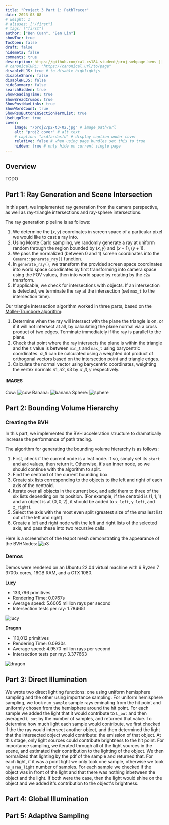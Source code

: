 ```yaml
---
title: "Project 3 Part 1: PathTracer"
date: 2023-03-08
# weight: 1
# aliases: ["/first"]
# tags: ["first"]
author: ["Ben Cuan", "Ben Lin"]
showToc: true
TocOpen: false
draft: false
hidemeta: false
comments: true
description: https://github.com/cal-cs184-student/proj-webpage-bens || https://github.com/cal-cs184-student/p2-pathtracer-sp23-bens3
# canonicalURL: "https://canonical.url/to/page"
disableHLJS: true # to disable highlightjs
disableShare: false
disableHLJS: false
hideSummary: false
searchHidden: true
ShowReadingTime: true
ShowBreadCrumbs: true
ShowPostNavLinks: true
ShowWordCount: true
ShowRssButtonInSectionTermList: true
UseHugoToc: true
cover:
    image: "/proj2/p2-t3-02.jpg" # image path/url
    alt: "proj2 cover" # alt text
    # caption: "asdfasdasfd" # display caption under cover
    relative: false # when using page bundles set this to true
    hidden: true # only hide on current single page
---
```



## Overview
TODO

## Part 1: Ray Generation and Scene Intersection

In this part, we implemented ray generation from the camera perspective, as well as ray-triangle intersections and ray-sphere intersections.

The ray generation pipeline is as follows:
1. We determine the $(x, y)$ coordinates in screen space of a particular pixel we would like to cast a ray into.
2. Using Monte Carlo sampling, we randomly generate a ray at uniform random through the region bounded by $(x, y)$ and $(x+1), (y+1)$.
3. We pass the normalized (between 0 and 1) screen coordinates into the `Camera::generate_ray()` function.
4. In `generate_ray()`, we transform the provided screen space coordinates into world space coordinates by first transforming into camera space using the FOV values, then into world space by rotating by the `c2w` transform.
5. If applicable, we check for intersections with objects. If an intersection is detected, we terminate the ray at the intersection (set `max_t` to the intersection time).

Our triangle intersection algorithm worked in three parts, based on the [Möller-Trumbore algorithm](https://cs184.eecs.berkeley.edu/sp23/lecture/9-22/intro-to-ray-tracing-and-acceler):
1. Determine when the ray will intersect with the plane the triangle is on, or if it will not intersect at all, by calculating the plane normal via a cross product of two edges. Terminate immediately if the ray is parallel to the plane.
2. Check that point where the ray intersects the plane is within the triangle and the `t` value is between `min_t` and `max_t` using barycentric coordinates. $\alpha, \beta$ can be calculated using a weighted dot product of orthogonal vectors based on the intersection point and triangle edges.
3. Calculate the normal vector using barycentric coordinates, weighting the vertex normals $n1, n2, n3$ by $\alpha, \beta, \gamma$ respectively.

#### IMAGES

Cow:
![cow](/proj3/cow.png)
Banana:
![banana](/proj3/banana.png)
Sphere:
![sphere](/proj3/CBspheres.png)

## Part 2: Bounding Volume Hierarchy

### Creating the BVH
In this part, we implemented the BVH acceleration structure to dramatically increase the performance of path tracing.

The algorithm for generating the bounding volume hierarchy is as follows:
1. First, check if the current node is a leaf node. If so, simply set its `start` and `end` values, then return it. Otherwise, it's an inner node, so we should continue with the algorithm to split.
2. Find the centroid of the current bounding box.
3. Create six lists corresponding to the objects to the left and right of each axis of the centroid.
4. Iterate over all objects in the current box, and add them to three of the six lists depending on its position. (For example, if the centroid is $(1,1,1)$ and an object is at $(0,0,2)$, it should be added to `x_left`, `y_left`, and `z_right`).
5. Select the axis with the most even split (greatest size of the smallest list out of the left and right).
6. Create a left and right node with the left and right lists of the selected axis, and pass these into two recursive calls.

Here is a screenshot of the teapot mesh demonstrating the appearance of the BVHNodes:
![p3](/proj3/p3-2.png)

### Demos

Demos were rendered on an Ubuntu 22.04 virtual machine with 6 Ryzen 7 3700x cores, 16GB RAM, and a GTX 1080.

**Lucy**
 - 133,796 primitives
 - Rendering Time: 0.0767s
 - Average speed: 5.6005 million rays per second
 - Intersection tests per ray: 1.784651

![lucy](/proj3/CBlucy.png)


**Dragon**
 - 110,012 primitives
 - Rendering Time: 0.0930s
 - Average speed: 4.9570 million rays per second
 - Intersection tests per ray: 3.377663

![dragon](/proj3/CBdragon.png)


## Part 3: Direct Illumination

We wrote two direct lighting functions: one using uniform hemisphere sampling and the other using importance sampling.
For uniform hemisphere sampling, we took `num_sample` sample rays eminating from the hit point and uniformly chosen from the hemisphere around the hit point. For each sample we added the light that it would contribute to `L_out` and then averaged `L_out` by the number of samples, and returned that value. To determine how much light each sample would contribute, we first checked if the the ray would intersect another object, and then determined the light that the intersected object would contribute: the emission of that object. At this stage, only light sources could contribute brightness to the hit point.
For importance sampling, we iterated through all of the light sources in the scene, and estimated their contribution to the lighting of the object. We then normalized that lighting by the pdf of the sample and returned that. For each light, if it was a point light we only took one sample, otherwise we took `ns_area_light` number of samples. For each sample we checked if the object was in front of the light and that there was nothing inbetween the object and the light. If both were the case, then the light would shine on the object and we added it's contribution to the object's brightness.

## Part 4: Global Illumination

## Part 5: Adaptive Sampling
